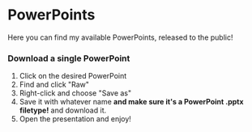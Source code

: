 # PowerPoints
Here you can find my available PowerPoints, released to the public!

### Download a single PowerPoint
1. Click on the desired PowerPoint
2. Find and click "Raw"
3. Right-click and choose "Save as"
4. Save it with whatever name **and make sure it's a PowerPoint .pptx filetype!** and download it.
5. Open the presentation and enjoy!
